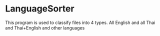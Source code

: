 # LanguageSorter
This program is used to classify files into 4 types. All English and all Thai and Thai+English and other languages
